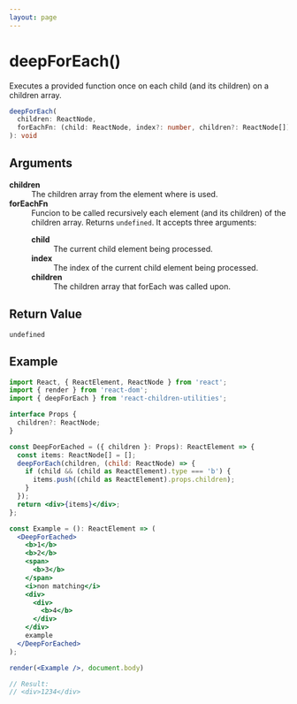 ```yaml
---
layout: page
---
```


# deepForEach()

Executes a provided function once on each child (and its children) on a children array.

```typescript
deepForEach(
  children: ReactNode,
  forEachFn: (child: ReactNode, index?: number, children?: ReactNode[]): void,
): void
```

## Arguments

<dl>
  <dt><b>children</b></dt>
  <dd>The children array from the element where is used.</dd>
  <dt><b>forEachFn</b></dt>
  <dd>Funcion to be called recursively each element (and its children) of the children array. Returns <code>undefined</code>. It accepts three arguments:</dd>
  <dd>
    <dl>
      <dt><b>child</b></dt>
      <dd>The current child element being processed.</dd>
      <dt><b>index</b></dt>
      <dd>The index of the current child element being processed.</dd>
      <dt><b>children</b></dt>
      <dd>The children array that forEach was called upon.</dd>
    </dl>
  </dd>
</dl>

## Return Value

`undefined`

## Example

```jsx
import React, { ReactElement, ReactNode } from 'react';
import { render } from 'react-dom';
import { deepForEach } from 'react-children-utilities';

interface Props {
  children?: ReactNode;
}

const DeepForEached = ({ children }: Props): ReactElement => {
  const items: ReactNode[] = [];
  deepForEach(children, (child: ReactNode) => {
    if (child && (child as ReactElement).type === 'b') {
      items.push((child as ReactElement).props.children);
    }
  });
  return <div>{items}</div>;
};

const Example = (): ReactElement => (
  <DeepForEached>
    <b>1</b>
    <b>2</b>
    <span>
      <b>3</b>
    </span>
    <i>non matching</i>
    <div>
      <div>
        <b>4</b>
      </div>
    </div>
    example
  </DeepForEached>
);

render(<Example />, document.body)

// Result:
// <div>1234</div>
```
